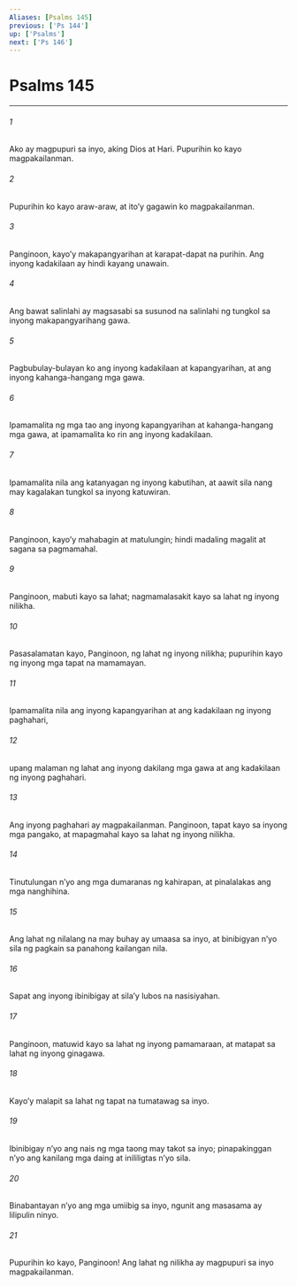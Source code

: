 ```yaml
---
Aliases: [Psalms 145]
previous: ['Ps 144']
up: ['Psalms']
next: ['Ps 146']
---
```

# Psalms 145

***

###### 1
Ako ay magpupuri sa inyo, aking Dios at Hari. Pupurihin ko kayo magpakailanman. 

###### 2
Pupurihin ko kayo araw-araw, at itoʼy gagawin ko magpakailanman. 

###### 3
Panginoon, kayoʼy makapangyarihan at karapat-dapat na purihin. Ang inyong kadakilaan ay hindi kayang unawain. 

###### 4
Ang bawat salinlahi ay magsasabi sa susunod na salinlahi ng tungkol sa inyong makapangyarihang gawa. 

###### 5
Pagbubulay-bulayan ko ang inyong kadakilaan at kapangyarihan, at ang inyong kahanga-hangang mga gawa. 

###### 6
Ipamamalita ng mga tao ang inyong kapangyarihan at kahanga-hangang mga gawa, at ipamamalita ko rin ang inyong kadakilaan. 

###### 7
Ipamamalita nila ang katanyagan ng inyong kabutihan, at aawit sila nang may kagalakan tungkol sa inyong katuwiran. 

###### 8
Panginoon, kayoʼy mahabagin at matulungin; hindi madaling magalit at sagana sa pagmamahal. 

###### 9
Panginoon, mabuti kayo sa lahat; nagmamalasakit kayo sa lahat ng inyong nilikha. 

###### 10
Pasasalamatan kayo, Panginoon, ng lahat ng inyong nilikha; pupurihin kayo ng inyong mga tapat na mamamayan. 

###### 11
Ipamamalita nila ang inyong kapangyarihan at ang kadakilaan ng inyong paghahari, 

###### 12
upang malaman ng lahat ang inyong dakilang mga gawa at ang kadakilaan ng inyong paghahari. 

###### 13
Ang inyong paghahari ay magpakailanman. Panginoon, tapat kayo sa inyong mga pangako, at mapagmahal kayo sa lahat ng inyong nilikha. 

###### 14
Tinutulungan nʼyo ang mga dumaranas ng kahirapan, at pinalalakas ang mga nanghihina. 

###### 15
Ang lahat ng nilalang na may buhay ay umaasa sa inyo, at binibigyan nʼyo sila ng pagkain sa panahong kailangan nila. 

###### 16
Sapat ang inyong ibinibigay at silaʼy lubos na nasisiyahan. 

###### 17
Panginoon, matuwid kayo sa lahat ng inyong pamamaraan, at matapat sa lahat ng inyong ginagawa. 

###### 18
Kayoʼy malapit sa lahat ng tapat na tumatawag sa inyo. 

###### 19
Ibinibigay nʼyo ang nais ng mga taong may takot sa inyo; pinapakinggan nʼyo ang kanilang mga daing at inililigtas nʼyo sila. 

###### 20
Binabantayan nʼyo ang mga umiibig sa inyo, ngunit ang masasama ay lilipulin ninyo. 

###### 21
Pupurihin ko kayo, Panginoon! Ang lahat ng nilikha ay magpupuri sa inyo magpakailanman.
